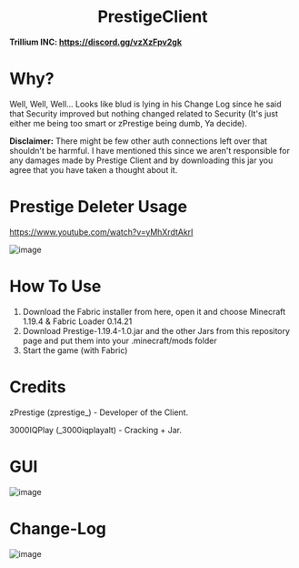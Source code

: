 <h1 align="center">PrestigeClient</h1>

**Trillium INC: https://discord.gg/vzXzFpv2gk**

# Why?
Well, Well, Well... Looks like blud is lying in his Change Log since he said that Security improved but nothing changed related to Security (It's just either me being too smart or zPrestige being dumb, Ya decide).

**Disclaimer:** There might be few other auth connections left over that shouldn't be harmful. I have mentioned this since we aren't responsible for any damages made by Prestige Client and by downloading this jar you agree that you have taken a thought about it.

# Prestige Deleter Usage

https://www.youtube.com/watch?v=yMhXrdtAkrI

![image](https://media.discordapp.net/attachments/1143170663658553434/1156906715581775942/image.png?ex=6516acd7&is=65155b57&hm=fb01302806d8d9816ef9e350f6a8c51c8fcbe3680d2b29d758f0207c2276f05c&=&width=1047&height=434)

# How To Use
1. Download the Fabric installer from here, open it and choose Minecraft 1.19.4 & Fabric Loader 0.14.21
2. Download Prestige-1.19.4-1.0.jar and the other Jars from this repository page and put them into your .minecraft/mods folder
3. Start the game (with Fabric)

# Credits
zPrestige (zprestige_) - Developer of the Client.

3000IQPlay (_3000iqplayalt) - Cracking + Jar.

# GUI
![image](https://media.discordapp.net/attachments/1143170663658553434/1159520212203360346/image.png?ex=65315259&is=651edd59&hm=85e357b70ace0a77d1af1302b8730a71041e2e181df1daa96307b28435154c10&=&width=1101&height=619)

# Change-Log
![image](https://media.discordapp.net/attachments/1143170663658553434/1159520710608310403/image.png?ex=653152d0&is=651eddd0&hm=588c8cff90a0ef02068e527e5d23fec78935d9b8bdf90b95ce4755e79e376ada&=&width=663&height=481)
